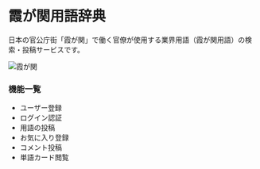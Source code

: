 # **霞が関用語辞典**
日本の官公庁街「霞が関」で働く官僚が使用する業界用語（霞が関用語）の検索・投稿サービスです。

![霞が関](https://user-images.githubusercontent.com/46675472/211194774-106bf8f5-b713-43e0-8dd7-e8159d5ced75.jpg)

### **機能一覧**
- ユーザー登録
- ログイン認証
- 用語の投稿
- お気に入り登録
- コメント投稿
- 単語カード閲覧
